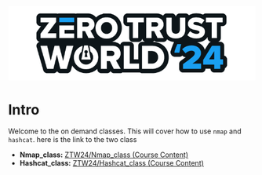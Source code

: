 ![ZTW Logo](../Assets/Hacking_Labs_graphics_ztw_logo_med_1.png)
# Intro
Welcome to the on demand classes. This will cover how to use `nmap` and `hashcat`. 
here is the link to the two class

* **Nmap_class:** [ZTW24/Nmap_class (Course Content)](/Ondemand/Ondemandclass/Nmap.md)
* **Hashcat_class:** [ZTW24/Hashcat_class (Course Content)](/Ondemand/Ondemandclass/Hashcat.md) 
